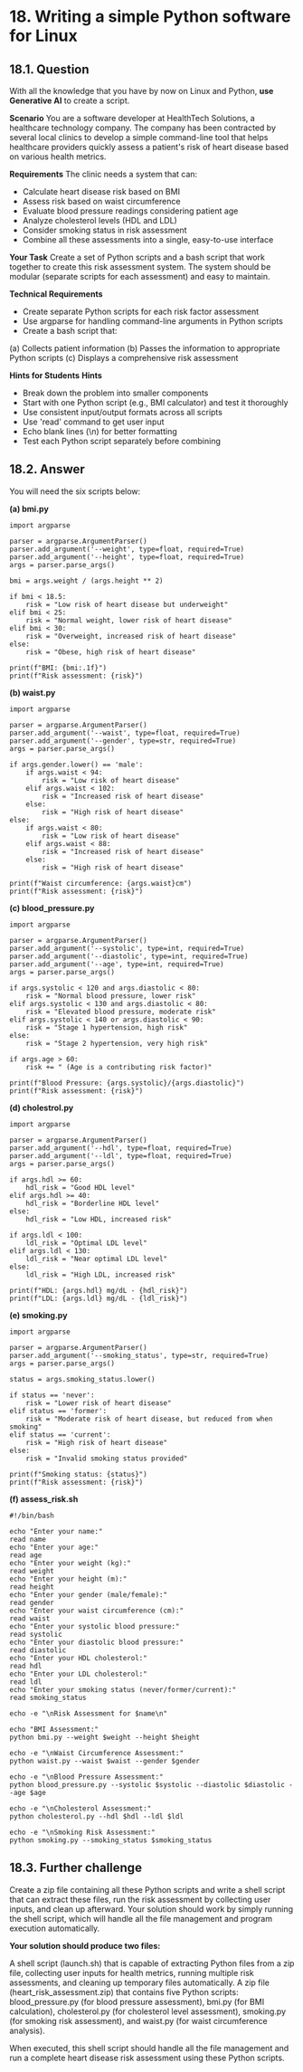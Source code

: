 # 18. Writing a simple Python software for Linux

## 18.1. Question
With all the knowledge that you have by now on Linux and Python, **use Generative AI** to create a script. 

**Scenario**
You are a software developer at HealthTech Solutions, a healthcare technology company. The company has been contracted by several local clinics to develop a simple command-line tool that helps healthcare providers quickly assess a patient's risk of heart disease based on various health metrics.

**Requirements**
The clinic needs a system that can:

- Calculate heart disease risk based on BMI
- Assess risk based on waist circumference
- Evaluate blood pressure readings considering patient age
- Analyze cholesterol levels (HDL and LDL)
- Consider smoking status in risk assessment
- Combine all these assessments into a single, easy-to-use interface

**Your Task**
Create a set of Python scripts and a bash script that work together to create this risk assessment system. The system should be modular (separate scripts for each assessment) and easy to maintain.

**Technical Requirements**

- Create separate Python scripts for each risk factor assessment
- Use argparse for handling command-line arguments in Python scripts
- Create a bash script that:

(a) Collects patient information
(b) Passes the information to appropriate Python scripts
(c) Displays a comprehensive risk assessment

**Hints for Students**
**Hints**

- Break down the problem into smaller components
- Start with one Python script (e.g., BMI calculator) and test it thoroughly
- Use consistent input/output formats across all scripts
- Use 'read' command to get user input
- Echo blank lines (\n) for better formatting
- Test each Python script separately before combining

## 18.2. Answer

You will need the six scripts below: 

**(a) bmi.py**

```
import argparse

parser = argparse.ArgumentParser()
parser.add_argument('--weight', type=float, required=True)
parser.add_argument('--height', type=float, required=True)
args = parser.parse_args()

bmi = args.weight / (args.height ** 2)

if bmi < 18.5:
    risk = "Low risk of heart disease but underweight"
elif bmi < 25:
    risk = "Normal weight, lower risk of heart disease"
elif bmi < 30:
    risk = "Overweight, increased risk of heart disease"
else:
    risk = "Obese, high risk of heart disease"

print(f"BMI: {bmi:.1f}")
print(f"Risk assessment: {risk}")
```

**(b) waist.py**

```
import argparse

parser = argparse.ArgumentParser()
parser.add_argument('--waist', type=float, required=True)
parser.add_argument('--gender', type=str, required=True)
args = parser.parse_args()

if args.gender.lower() == 'male':
    if args.waist < 94:
        risk = "Low risk of heart disease"
    elif args.waist < 102:
        risk = "Increased risk of heart disease"
    else:
        risk = "High risk of heart disease"
else:
    if args.waist < 80:
        risk = "Low risk of heart disease"
    elif args.waist < 88:
        risk = "Increased risk of heart disease"
    else:
        risk = "High risk of heart disease"

print(f"Waist circumference: {args.waist}cm")
print(f"Risk assessment: {risk}")
```

**(c) blood_pressure.py**

```
import argparse

parser = argparse.ArgumentParser()
parser.add_argument('--systolic', type=int, required=True)
parser.add_argument('--diastolic', type=int, required=True)
parser.add_argument('--age', type=int, required=True)
args = parser.parse_args()

if args.systolic < 120 and args.diastolic < 80:
    risk = "Normal blood pressure, lower risk"
elif args.systolic < 130 and args.diastolic < 80:
    risk = "Elevated blood pressure, moderate risk"
elif args.systolic < 140 or args.diastolic < 90:
    risk = "Stage 1 hypertension, high risk"
else:
    risk = "Stage 2 hypertension, very high risk"

if args.age > 60:
    risk += " (Age is a contributing risk factor)"

print(f"Blood Pressure: {args.systolic}/{args.diastolic}")
print(f"Risk assessment: {risk}")
```

**(d) cholestrol.py**

```
import argparse

parser = argparse.ArgumentParser()
parser.add_argument('--hdl', type=float, required=True)
parser.add_argument('--ldl', type=float, required=True)
args = parser.parse_args()

if args.hdl >= 60:
    hdl_risk = "Good HDL level"
elif args.hdl >= 40:
    hdl_risk = "Borderline HDL level"
else:
    hdl_risk = "Low HDL, increased risk"

if args.ldl < 100:
    ldl_risk = "Optimal LDL level"
elif args.ldl < 130:
    ldl_risk = "Near optimal LDL level"
else:
    ldl_risk = "High LDL, increased risk"

print(f"HDL: {args.hdl} mg/dL - {hdl_risk}")
print(f"LDL: {args.ldl} mg/dL - {ldl_risk}")
```

**(e) smoking.py**

```
import argparse

parser = argparse.ArgumentParser()
parser.add_argument('--smoking_status', type=str, required=True)
args = parser.parse_args()

status = args.smoking_status.lower()

if status == 'never':
    risk = "Lower risk of heart disease"
elif status == 'former':
    risk = "Moderate risk of heart disease, but reduced from when smoking"
elif status == 'current':
    risk = "High risk of heart disease"
else:
    risk = "Invalid smoking status provided"

print(f"Smoking status: {status}")
print(f"Risk assessment: {risk}")
```

**(f) assess_risk.sh**

```
#!/bin/bash

echo "Enter your name:"
read name
echo "Enter your age:"
read age
echo "Enter your weight (kg):"
read weight
echo "Enter your height (m):"
read height
echo "Enter your gender (male/female):"
read gender
echo "Enter your waist circumference (cm):"
read waist
echo "Enter your systolic blood pressure:"
read systolic
echo "Enter your diastolic blood pressure:"
read diastolic
echo "Enter your HDL cholesterol:"
read hdl
echo "Enter your LDL cholesterol:"
read ldl
echo "Enter your smoking status (never/former/current):"
read smoking_status

echo -e "\nRisk Assessment for $name\n"

echo "BMI Assessment:"
python bmi.py --weight $weight --height $height

echo -e "\nWaist Circumference Assessment:"
python waist.py --waist $waist --gender $gender

echo -e "\nBlood Pressure Assessment:"
python blood_pressure.py --systolic $systolic --diastolic $diastolic --age $age

echo -e "\nCholesterol Assessment:"
python cholesterol.py --hdl $hdl --ldl $ldl

echo -e "\nSmoking Risk Assessment:"
python smoking.py --smoking_status $smoking_status
```

## 18.3. Further challenge

Create a zip file containing all these Python scripts and write a shell script that can extract these files, run the risk assessment by collecting user inputs, and clean up afterward. Your solution should work by simply running the shell script, which will handle all the file management and program execution automatically.

**Your solution should produce two files:**

A shell script (launch.sh) that is capable of extracting Python files from a zip file, collecting user inputs for health metrics, running multiple risk assessments, and cleaning up temporary files automatically.
A zip file (heart_risk_assessment.zip) that contains five Python scripts: blood_pressure.py (for blood pressure assessment), bmi.py (for BMI calculation), cholesterol.py (for cholesterol level assessment), smoking.py (for smoking risk assessment), and waist.py (for waist circumference analysis).

When executed, this shell script should handle all the file management and run a complete heart disease risk assessment using these Python scripts.

